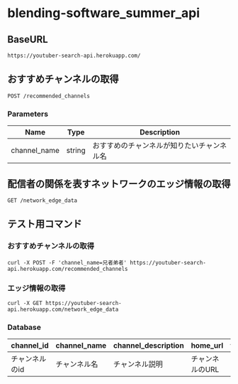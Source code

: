 # blending-software_summer_api
## 
## BaseURL
```
https://youtuber-search-api.herokuapp.com/
```
## おすすめチャンネルの取得
```
POST /recommended_channels
```
### Parameters
| Name | Type | Description |
| ---- | ---- | ---- |
|  channel_name  | string | おすすめのチャンネルが知りたいチャンネル名 |



## 配信者の関係を表すネットワークのエッジ情報の取得
```
GET /network_edge_data
```

## テスト用コマンド
### おすすめチャンネルの取得
```
curl -X POST -F 'channel_name=兄者弟者' https://youtuber-search-api.herokuapp.com/recommended_channels
```
### エッジ情報の取得
```
curl -X GET https://youtuber-search-api.herokuapp.com/network_edge_data
```

### Database
| channel_id | channel_name | channel_description | home_url | thumbnail_url | m_thumbnail_url | h_thumbnail_url | viewCount | subscriberCount | videoCount |
| ---- | ---- | ---- | ---- | ---- | ---- | ---- | ---- | ---- | ---- |
| チャンネルのid | チャンネル名 | チャンネル説明 | チャンネルのURL | サムネイルURL | サムネイルURL(中画質) | サムネイルURL(高画質) | 総視聴回数 | チャンネル登録者数 | ビデオ数 |
